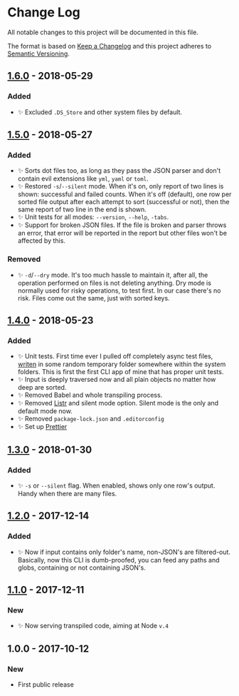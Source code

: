 # Change Log

All notable changes to this project will be documented in this file.

The format is based on [Keep a Changelog](http://keepachangelog.com/)
and this project adheres to [Semantic Versioning](http://semver.org/).

## [1.6.0] - 2018-05-29

### Added

* ✨ Excluded `.DS_Store` and other system files by default.

## [1.5.0] - 2018-05-27

### Added

* ✨ Sorts dot files too, as long as they pass the JSON parser and don't contain evil extensions like `yml`, `yaml` or `toml`.
* ✨ Restored `-s`/`--silent` mode. When it's on, only report of two lines is shown: successful and failed counts. When it's off (default), one row per sorted file output after each attempt to sort (successful or not), then the same report of two line in the end is shown.
* ✨ Unit tests for all modes: `--version`, `--help`, `-tabs`.
* ✨ Support for broken JSON files. If the file is broken and parser throws an error, that error will be reported in the report but other files won't be affected by this.

### Removed

* ✨ `-d`/`--dry` mode. It's too much hassle to maintain it, after all, the operation performed on files is not deleting anything. Dry mode is normally used for risky operations, to test first. In our case there's no risk. Files come out the same, just with sorted keys.

## [1.4.0] - 2018-05-23

### Added

* ✨ Unit tests. First time ever I pulled off completely async test files, [writen](https://github.com/sindresorhus/tempy) in some random temporary folder somewhere within the system folders. This is first the first CLI app of mine that has proper unit tests.
* ✨ Input is deeply traversed now and all plain objects no matter how deep are sorted.
* ✨ Removed Babel and whole transpiling process.
* ✨ Removed [Listr](https://www.npmjs.com/package/listr) and silent mode option. Silent mode is the only and default mode now.
* ✨ Removed `package-lock.json` and `.editorconfig`
* ✨ Set up [Prettier](https://prettier.io/)

## [1.3.0] - 2018-01-30

### Added

* ✨ `-s` or `--silent` flag. When enabled, shows only one row's output. Handy when there are many files.

## [1.2.0] - 2017-12-14

### Added

* ✨ Now if input contains only folder's name, non-JSON's are filtered-out. Basically, now this CLI is dumb-proofed, you can feed any paths and globs, containing or not containing JSON's.

## [1.1.0] - 2017-12-11

### New

* ✨ Now serving transpiled code, aiming at Node `v.4`

## 1.0.0 - 2017-10-12

### New

* First public release

[1.1.0]: https://github.com/codsen/json-sort-cli/compare/v1.0.0...v1.1.0
[1.2.0]: https://github.com/codsen/json-sort-cli/compare/v1.1.0...v1.2.0
[1.3.0]: https://github.com/codsen/json-sort-cli/compare/v1.2.0...v1.3.0
[1.4.0]: https://github.com/codsen/json-sort-cli/compare/v1.3.0...v1.4.0
[1.5.0]: https://github.com/codsen/json-sort-cli/compare/v1.4.0...v1.5.0
[1.6.0]: https://github.com/codsen/json-sort-cli/compare/v1.5.0...v1.6.0
